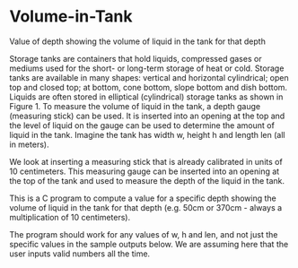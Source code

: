# Volume-in-Tank
Value of depth showing the volume of liquid in the tank for that depth

Storage tanks are containers that hold liquids, compressed gases or mediums used for the short-
or long-term storage of heat or cold. Storage tanks are available in many shapes: vertical and
horizontal cylindrical; open top and closed top; at bottom, cone bottom, slope bottom and dish
bottom. Liquids are often stored in elliptical (cylindrical) storage tanks as shown in Figure 1.
To measure the volume of liquid in the tank, a depth gauge (measuring stick) can be used. It is
inserted into an opening at the top and the level of liquid on the gauge can be used to determine
the amount of liquid in the tank. Imagine the tank has width w, height h and length len (all in
meters).

We look at inserting a measuring stick that is already calibrated in units of 10 centimeters. This
measuring gauge can be inserted into an opening at the top of the tank and used to measure the
depth of the liquid in the tank.

This is a C program to compute a value for a specific depth showing the volume of liquid in the tank for that depth 
(e.g. 50cm or 370cm - always a multiplication of 10 centimeters).

The program should work for any values of w, h and len, and not just the specific values in the
sample outputs below. We are assuming here that the user inputs valid numbers all the time.
